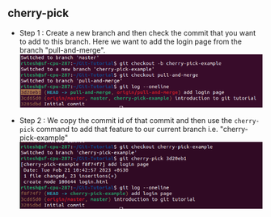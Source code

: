 ## cherry-pick

- Step 1 : Create a new branch and then check the commit that you want to add to this branch. Here we want to add the login page from the branch "pull-and-merge".
![create branch](cherry-pick-ss/15.png)

- Step 2 : We copy the commit id of that commit and then use the `cherry-pick` command to add that feature to our current branch i.e. "cherry-pick-example"
![cherry-pick](cherry-pick-ss/16.png)